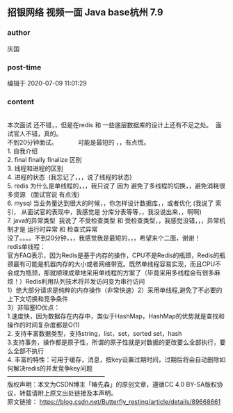 ## 招银网络 视频一面 Java base杭州 7.9
### author 
庆国
### post-time 

编辑于  2020-07-09 11:01:29
### content 
<div class="post-topic-des nc-post-content">
 <div>
  <br/>
 </div>
 <div>
  本次面试 还不错，，但是在redis 和 一些底层数据库的设计上还有不足之处。  面试官人不错，真的。
 </div>
 <div>
  不到20分钟面试。            可能是最短的 ，，有点慌。
 </div>
 <div>
  1. 自我介绍
 </div>
 <div>
  2. final finally finalize 区别
 </div>
 <div>
  3. 线程和进程的区别
 </div>
 <div>
  4. 进程的状态  (我忘记了，，，说了线程的状态)
 </div>
 <div>
  5. redis 为什么是单线程的，，，我只说了 因为 避免了多线程的切换，，避免消耗很多资源   (面试官说 有点浅)
 </div>
 <div>
  6. mysql 当业务量达到很大的时候，，你怎样设计数据库，，或者优化 (我说了 索引， 从面试官的表现中，我感觉是 分库分表等等，，我没说出来，，啊啊)
 </div>
 <div>
  7. java的异常类型  我说了 不受检查类型 和 受检查类型，，我感觉没错，，，异常机制才是 运行时异常 和 检查式异常
 </div>
 <div>
  没了。。。。不到20分钟，，，我感觉我是最短的，，，希望来个二面，谢谢！
 </div>
 <div>
 </div>
 <div>
  <div>
   redis单线程：
   <br/>
  </div>
  <div>
   官方FAQ表示，因为Redis是基于内存的操作，CPU不是Redis的瓶颈，Redis的瓶颈最有可能是机器内存的大小或者网络带宽。既然单线程容易实现，而且CPU不会成为瓶颈，那就顺理成章地采用单线程的方案了（毕竟采用多线程会有很多麻烦！）Redis利用队列技术将并发访问变为串行访问
   <br/>
   1）绝大部分请求是纯粹的内存操作（非常快速）2）采用单线程,避免了不必要的上下文切换和竞争条件
   <br/>
   3）非阻塞IO优点：
   <br/>
   1.速度快，因为数据存在内存中，类似于HashMap，HashMap的优势就是查找和操作的时间复杂度都是O(1)
   <br/>
   2. 支持丰富数据类型，支持string，list，set，sorted set，hash
   <br/>
   3.支持事务，操作都是原子性，所谓的原子性就是对数据的更改要么全部执行，要么全部不执行
   <br/>
   4. 丰富的特性：可用于缓存，消息，按key设置过期时间，过期后将会自动删除如何解决redis的并发竞争key问题
   <br/>
   ————————————————
   <br/>
   版权声明：本文为CSDN博主「睶先森」的原创文章，遵循CC 4.0 BY-SA版权协议，转载请附上原文出处链接及本声明。
   <br/>
   原文链接：
   <a href="https://blog.csdn.net/Butterfly_resting/article/details/89668661" target="_blank">
    https://blog.csdn.net/Butterfly_resting/article/details/89668661
   </a>
   <br/>
  </div>
  <br/>
 </div>
</div>
